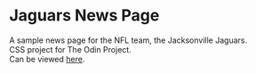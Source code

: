# Jaguars News Page
A sample news page for the NFL team, the Jacksonville Jaguars.  
CSS project for The Odin Project.  
Can be viewed [here](https://asherk7.github.io/jaguars-webpage/).